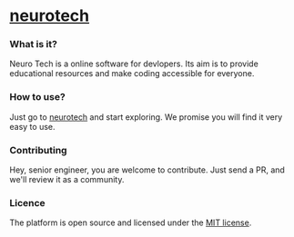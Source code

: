 # [neurotech](https://github.com/nuriddinislamov/neuro-tech/)

### What is it?

Neuro Tech is a online software for devlopers. Its aim is to provide educational resources and make coding accessible for everyone.

### How to use?

Just go to [neurotech](https://t.me/neuro_techbot) and start exploring. We promise you will find it very easy to use.

### Contributing

Hey, senior engineer, you are welcome to contribute. Just send a PR, and we'll review it as a community.

### Licence

The platform is open source and licensed under the [MIT license](https://github.com/nuriddinislamov/blob/main/LICENCE).
